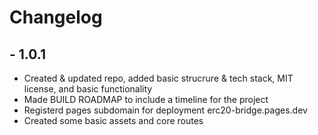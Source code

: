 # Changelog

## - 1.0.1

- Created & updated repo, added basic strucrure & tech stack, MIT license, and basic functionality
- Made BUILD ROADMAP to include a timeline for the project
- Registerd pages subdomain for deployment erc20-bridge.pages.dev
- Created some basic assets and core routes
  